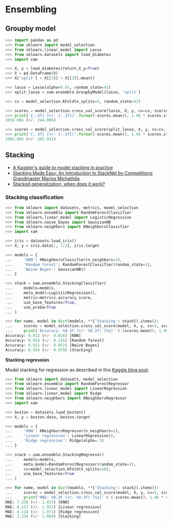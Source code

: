 # Ensembling

## Groupby model

```python
>>> import pandas as pd
>>> from sklearn import model_selection
>>> from sklearn.linear_model import Lasso
>>> from sklearn.datasets import load_diabetes
>>> import xam

>>> X, y = load_diabetes(return_X_y=True)
>>> X = pd.DataFrame(X)
>>> X['split'] = X[[3]] > X[[3]].mean()

>>> lasso = Lasso(alpha=0.01, random_state=42)
>>> split_lasso = xam.ensemble.GroupbyModel(lasso, 'split')

>>> cv = model_selection.KFold(n_splits=5, random_state=42)

>>> scores = model_selection.cross_val_score(lasso, X, y, cv=cv, scoring='neg_mean_squared_error')
>>> print('{:.3f} (+/- {:.3f})'.format(-scores.mean(), 1.96 * scores.std()))
3016.066 (+/- 244.806)

>>> scores = model_selection.cross_val_score(split_lasso, X, y, cv=cv, scoring='neg_mean_squared_error')
>>> print('{:.3f} (+/- {:.3f})'.format(-scores.mean(), 1.96 * scores.std()))
2902.065 (+/- 265.931)

```

## Stacking

- [A Kaggler's guide to model stacking in practice](http://blog.kaggle.com/2016/12/27/a-kagglers-guide-to-model-stacking-in-practice/)
- [Stacking Made Easy: An Introduction to StackNet by Competitions Grandmaster Marios Michailidis](http://blog.kaggle.com/2017/06/15/stacking-made-easy-an-introduction-to-stacknet-by-competitions-grandmaster-marios-michailidis-kazanova/)
- [Stacked generalization, when does it work?](http://www.cs.waikato.ac.nz/~ihw/papers/97KMT-IHW-Stacked.pdf)

### Stacking classification

```python
>>> from sklearn import datasets, metrics, model_selection
>>> from sklearn.ensemble import RandomForestClassifier
>>> from sklearn.linear_model import LogisticRegression
>>> from sklearn.naive_bayes import GaussianNB
>>> from sklearn.neighbors import KNeighborsClassifier
>>> import xam

>>> iris = datasets.load_iris()
>>> X, y = iris.data[:, 1:3], iris.target

>>> models = {
...     'KNN': KNeighborsClassifier(n_neighbors=1),
...     'Random forest': RandomForestClassifier(random_state=1),
...     'Naïve Bayes': GaussianNB()
... }

>>> stack = xam.ensemble.StackingClassifier(
...     models=models,
...     meta_model=LogisticRegression(),
...     metric=metrics.accuracy_score,
...     use_base_features=True,
...     use_proba=True
... )

>>> for name, model in dict(models, **{'Stacking': stack}).items():
...     scores = model_selection.cross_val_score(model, X, y, cv=3, scoring='accuracy')
...     print('Accuracy: %0.3f (+/- %0.3f) [%s]' % (scores.mean(), 1.96 * scores.std(), name))
Accuracy: 0.913 (+/- 0.016) [KNN]
Accuracy: 0.914 (+/- 0.126) [Random forest]
Accuracy: 0.921 (+/- 0.052) [Naïve Bayes]
Accuracy: 0.954 (+/- 0.079) [Stacking]

```

**Stacking regression**

Model stacking for regression as described in this [Kaggle blog post](http://blog.kaggle.com/2016/12/27/a-kagglers-guide-to-model-stacking-in-practice/).

```python
>>> from sklearn import datasets, model_selection
>>> from sklearn.ensemble import RandomForestRegressor
>>> from sklearn.linear_model import LinearRegression
>>> from sklearn.linear_model import Ridge
>>> from sklearn.neighbors import KNeighborsRegressor
>>> import xam

>>> boston = datasets.load_boston()
>>> X, y = boston.data, boston.target

>>> models = {
...     'KNN': KNeighborsRegressor(n_neighbors=1),
...     'Linear regression': LinearRegression(),
...     'Ridge regression': Ridge(alpha=.5)
... }

>>> stack = xam.ensemble.StackingRegressor(
...     models=models,
...     meta_model=RandomForestRegressor(random_state=1),
...     cv=model_selection.KFold(n_splits=10),
...     use_base_features=True
... )

>>> for name, model in dict(models, **{'Stacking': stack}).items():
...     scores = model_selection.cross_val_score(model, X, y, cv=5, scoring='neg_mean_absolute_error')
...     print('MAE: %0.3f (+/- %0.3f) [%s]' % (-scores.mean(), 1.96 * scores.std(), name))
MAE: 7.338 (+/- 1.423) [KNN]
MAE: 4.257 (+/- 1.923) [Linear regression]
MAE: 4.118 (+/- 1.971) [Ridge regression]
MAE: 3.234 (+/- 1.089) [Stacking]

```
